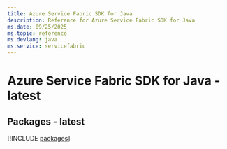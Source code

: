 ```yaml
---
title: Azure Service Fabric SDK for Java
description: Reference for Azure Service Fabric SDK for Java
ms.date: 09/25/2025
ms.topic: reference
ms.devlang: java
ms.service: servicefabric
---
```

# Azure Service Fabric SDK for Java - latest
## Packages - latest
[!INCLUDE [packages](service-fabric-index.md)]